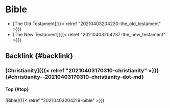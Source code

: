 # Bible


-   [The Old Testament]({{< relref "20210403204230-the_old_testament" >}})
-   [The New Testament]({{< relref "20210403204237-the_new_testament" >}})


## Backlink {#backlink}


### [Christianity]({{< relref "20210403170310-christianity" >}}) {#christianity--20210403170310-christianity-dot-md}


#### Top {#top}

[Bible]({{< relref "20210403204219-bible" >}})

